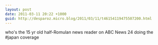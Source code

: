 ```yaml
---
layout: post
date: 2011-03-11 20:22 +1000
guid: http://desparoz.micro.blog/2011/03/11/t46154119475507200.html
---
```

who's the 15 yr old half-Romulan news reader on ABC News 24 doing the #japan coverage
